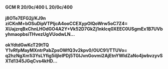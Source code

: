 #### GCM R 20/0c/400 L 20/0c/400
**j8OTe7EFG2j/KJ9n**<br/>**ziCKnM+bOSuDipVTPIjcA4ooCCEXypOlQoWrw5oC7Z4=**<br/>**XUajzrqBxChnLHOdGO4A2Y+Vk52D7GkZj1nklcq0XEEC0USgmEx1B7UVbyhmaopbsiTHvezUgVUodwLN...**<br/><br/>
**okYdtdGwKcT29tTQ**<br/>**Y1vRfpMayMXntrPabZpsOWfQ3v2kpv0/OUC91/TTUVo=**<br/>**q2hzNgXm1i3YsLYfig5iljlelPDj5TGIJvnGovmi2AjEtnYWIdZaNo4jwbvzyvSXTd1345JGqCvs4kHD...**